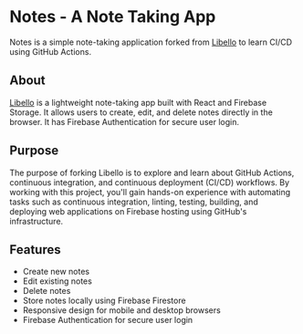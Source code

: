 # Notes - A Note Taking App

Notes is a simple note-taking application forked from [Libello](https://github.com/mvykool/Libello) to learn CI/CD using GitHub Actions.

## About

[Libello](https://github.com/mvykool/Libello) is a lightweight note-taking app built with React and Firebase Storage. It allows users to create, edit, and delete notes directly in the browser. It has Firebase Authentication for secure user login.

## Purpose

The purpose of forking Libello is to explore and learn about GitHub Actions, continuous integration, and continuous deployment (CI/CD) workflows. By working with this project, you'll gain hands-on experience with automating tasks such as continuous integration, linting, testing, building, and deploying web applications on Firebase hosting using GitHub's infrastructure.

## Features

- Create new notes
- Edit existing notes
- Delete notes
- Store notes locally using Firebase Firestore
- Responsive design for mobile and desktop browsers
- Firebase Authentication for secure user login
